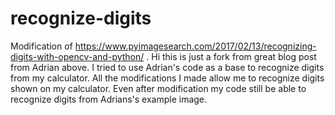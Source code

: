 # recognize-digits
Modification of https://www.pyimagesearch.com/2017/02/13/recognizing-digits-with-opencv-and-python/
. Hi this is just a fork from great blog post from Adrian above.
I tried to use Adrian's code as a base to recognize digits from my calculator. 
All the modifications I made allow me to recognize digits shown on my calculator. 
Even after modification my code still be able to recognize digits from Adrians's example image.

